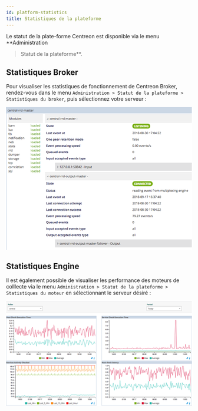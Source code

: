 ```yaml
---
id: platform-statistics
title: Statistiques de la plateforme
---
```


Le statut de la plate-forme Centreon est disponible via le menu **Administration
> Statut de la plateforme**.

## Statistiques Broker

Pour visualiser les statistiques de fonctionnement de Centreon Broker,
rendez-vous dans le menu `Administration > Statut de la plateforme >
Statistiques du broker`, puis sélectionnez votre serveur :

![image](../assets/administration/statistics-broker.png)

## Statistiques Engine

Il est également possible de visualiser les performance des moteurs de colllecte
via le menu `Administration > Statut de la plateforme > Statistiques du moteur`
en sélectionnant le serveur désiré :

![image](../assets/administration/statistics-engine.png)

